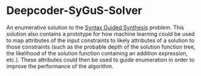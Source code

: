 # Deepcoder-SyGuS-Solver

An enumerative solution to the [Syntax Guided Synthesis](http://www.sygus.org/) problem. This solution also contains a prototype for how machine learning could be used to map attributes of the input constraints to likely attributes of a solution to those constraints (such as the probable depth of the solution function tree, the likelihood of the solution function containing an addition expression, etc.). These attributes could then be used to guide enumeration in order to improve the performance of the algorithm.
